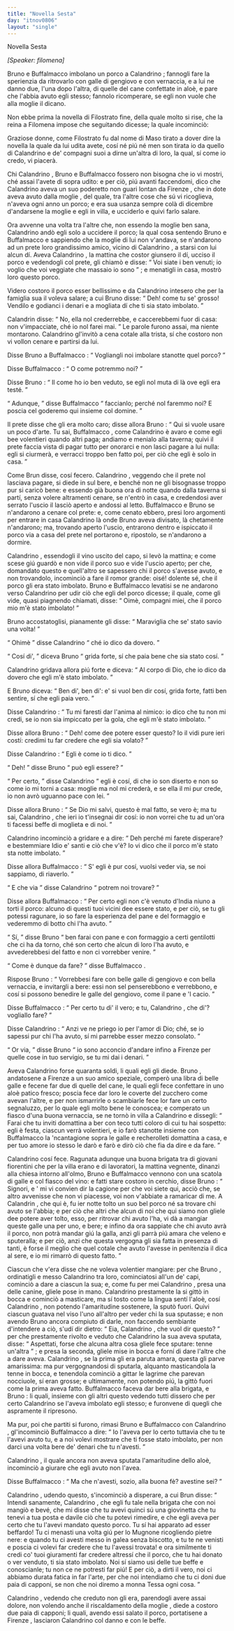 ```yaml
---
title: "Novella Sesta"
day: "itnov0806"
layout: "single"
---
```

<html>
 <head>
 </head>
 <body>
  <div id="nov0806" type="novella" who="filomena">
   <head>
    Novella Sesta
   </head>
   <p>
    <i>
     [Speaker: filomena]
    </i>
   </p>
   <argument>
    <p>
     <milestone id="p08060001"/>
     <name persref="bruno" type="person">
      Bruno
     </name>
     e
     <name persref="buffalmacco" type="person">
      Buffalmacco
     </name>
     imbolano un porco a
     <name persref="calandrino" type="person">
      Calandrino
     </name>
     ; fannogli fare la sperienzia da ritrovarlo con galle di gengiovo e con vernaccia, e a lui ne danno due, l'una dopo l'altra, di quelle del cane confettate in alo&egrave;, e pare che l'abbia avuto egli stesso; fannolo ricomperare, se egli non vuole che alla
     <name persref="tessa" type="person">
      moglie
     </name>
     il dicano.
    </p>
   </argument>
   <div3 type="commentary" who="author">
    <p>
     <milestone id="p08060002"/>
     Non ebbe prima la novella di
     <name persref="filostrato" type="person">
      Filostrato
     </name>
     fine, della quale molto si rise, che
     <name persref="lauretta" type="person">
      la reina
     </name>
     a
     <name persref="filomena" type="person">
      Filomena
     </name>
     impose che seguitando dicesse; la quale incominci&ograve;:
    </p>
   </div3>
   <div3 type="commentary" who="filomena">
    <p>
     <milestone id="p08060003"/>
     Graziose donne, come
     <name persref="filostrato" type="person">
      Filostrato
     </name>
     fu dal nome di
     <name persref="masosaggio" type="person">
      Maso
     </name>
     tirato a dover dire la novella la quale da lui udita avete, cos&iacute; n&eacute; pi&uacute; n&eacute; men son tirata io da quello di
     <name persref="calandrino" type="person">
      Calandrino
     </name>
     e de' compagni suoi a dirne un'altra di loro, la qual, s&iacute; come io credo, vi piacer&agrave;.
    </p>
   </div3>
   <p>
    <milestone id="p08060004"/>
    Chi
    <name persref="calandrino" type="person">
     Calandrino
    </name>
    ,
    <name persref="bruno" type="person">
     Bruno
    </name>
    e
    <name persref="buffalmacco" type="person">
     Buffalmacco
    </name>
    fossero non bisogna che io vi mostri, ch&eacute; assai l'avete di sopra udito: e per ci&ograve;, pi&uacute; avanti faccendomi, dico che
    <name persref="calandrino" type="person">
     Calandrino
    </name>
    aveva un suo poderetto non guari lontan da
    <name placeref="firenze" type="place">
     Firenze
    </name>
    , che in dote aveva avuto dalla
    <name persref="tessa" type="person">
     moglie
    </name>
    , del quale, tra l'altre cose che s&uacute; vi ricoglieva, n'aveva ogni anno un porco; e era sua usanza sempre col&agrave; di dicembre d'andarsene la
    <name persref="tessa" type="person">
     moglie
    </name>
    e egli in villa, e ucciderlo e quivi farlo salare.
   </p>
   <p>
    <milestone id="p08060005"/>
    Ora avvenne una volta tra l'altre che, non essendo la
    <name persref="tessa" type="person">
     moglie
    </name>
    ben sana,
    <name persref="calandrino" type="person">
     Calandrino
    </name>
    and&ograve; egli solo a uccidere il porco; la qual cosa sentendo
    <name persref="bruno" type="person">
     Bruno
    </name>
    e
    <name persref="buffalmacco" type="person">
     Buffalmacco
    </name>
    e sappiendo che la moglie di lui non v'andava, se n'andarono ad un prete loro grandissimo amico, vicino di
    <name persref="calandrino" type="person">
     Calandrino
    </name>
    , a starsi con lui alcun d&iacute;.
    <milestone id="p08060006"/>
    Aveva
    <name persref="calandrino" type="person">
     Calandrino
    </name>
    , la mattina che costor giunsero il d&iacute;, ucciso il porco e vedendogli col prete, gli chiam&ograve; e disse:
    <q direct="unspecified" who="calandrino">
     Voi siate i ben venuti; io voglio che voi veggiate che massaio io sono
    </q>
    ; e menatigli in casa, mostr&ograve; loro questo porco.
   </p>
   <p>
    <milestone id="p08060007"/>
    Videro costoro il porco esser bellissimo e da
    <name persref="calandrino" type="person">
     Calandrino
    </name>
    intesero che per la famiglia sua il voleva salare; a cui
    <name persref="bruno" type="person">
     Bruno
    </name>
    disse:
    <q direct="unspecified" who="bruno">
     Deh! come tu se' grosso! Vendilo e godianci i denari e a mogliata d&iacute; che ti sia stato imbolato.
    </q>
   </p>
   <p>
    <milestone id="p08060008"/>
    <name persref="calandrino" type="person">
     Calandrin
    </name>
    disse:
    <q direct="unspecified" who="calandrino">
     No, ella nol crederrebbe, e caccerebbemi fuor di casa: non v'impacciate, ch&eacute; io nol farei mai.
    </q>
    <!--here there is no numbering in
Branca but a paragraph indentation-->
    Le parole furono assai, ma niente montarono.
    <name persref="calandrino" type="person">
     Calandrino
    </name>
    gl'invit&ograve; a cena cotale alla trista, s&iacute; che costoro non vi vollon cenare e partirsi da lui.
   </p>
   <p>
    <milestone id="p08060009"/>
    Disse
    <name persref="bruno" type="person">
     Bruno
    </name>
    a
    <name persref="buffalmacco" type="person">
     Buffalmacco
    </name>
    :
    <q direct="unspecified" who="bruno">
     Vogliangli noi imbolare stanotte quel porco?
    </q>
   </p>
   <p>
    <milestone id="p08060010"/>
    Disse
    <name persref="buffalmacco" type="person">
     Buffalmacco
    </name>
    :
    <q direct="unspecified" who="buffalmacco">
     O come potremmo noi?
    </q>
   </p>
   <p>
    <milestone id="p08060011"/>
    Disse
    <name persref="bruno" type="person">
     Bruno
    </name>
    :
    <q direct="unspecified" who="bruno">
     Il come ho io ben veduto, se egli nol muta di l&agrave; ove egli era test&eacute;.
    </q>
   </p>
   <p>
    <milestone id="p08060012"/>
    <q direct="unspecified" who="buffalmacco">
     Adunque,
    </q>
    disse
    <name persref="buffalmacco" type="person">
     Buffalmacco
    </name>
    <q direct="unspecified">
     faccianlo; perch&eacute; nol faremmo noi? E poscia cel goderemo qui insieme col domine.
    </q>
   </p>
   <p>
    <milestone id="p08060013"/>
    Il prete disse che gli era molto caro; disse allora
    <name persref="bruno" type="person">
     Bruno
    </name>
    :
    <q direct="unspecified" who="bruno">
     Qui si vuole usare un poco d'arte. Tu sai,
     <name persref="buffalmacco" type="person">
      Buffalmacco
     </name>
     , come
     <name persref="calandrino" type="person">
      Calandrino
     </name>
     &egrave; avaro e come egli bee volentieri quando altri paga; andiamo e menialo alla taverna; quivi il prete faccia vista di pagar tutto per onorarci e non lasci pagare a lui nulla: egli si ciurmer&agrave;, e verracci troppo ben fatto poi, per ci&ograve; che egli &egrave; solo in casa.
    </q>
   </p>
   <p>
    <milestone id="p08060014"/>
    Come
    <name persref="bruno" type="person">
     Brun
    </name>
    disse, cos&iacute; fecero.
    <name persref="calandrino" type="person">
     Calandrino
    </name>
    , veggendo che il prete nol lasciava pagare, si diede in sul bere, e bench&eacute; non ne gli bisognasse troppo pur si caric&ograve; bene: e essendo gi&agrave; buona ora di notte quando dalla taverna si part&iacute;, senza volere altramenti cenare, se n'entr&ograve; in casa, e credendosi aver serrato l'uscio il lasci&ograve; aperto e andossi al letto.
    <milestone id="p08060015"/>
    <name persref="buffalmacco" type="person">
     Buffalmacco
    </name>
    e
    <name persref="bruno" type="person">
     Bruno
    </name>
    se n'andarono a cenare col prete: e, come cenato ebbero, presi loro argomenti per entrare in casa
    <name persref="calandrino" type="person">
     Calandrino
    </name>
    l&agrave; onde
    <name persref="bruno" type="person">
     Bruno
    </name>
    aveva divisato, l&agrave; chetamente n'andarono; ma, trovando aperto l'uscio, entrarono dentro e ispiccato il porco via a casa del prete nel portarono e, ripostolo, se n'andarono a dormire.
   </p>
   <p>
    <milestone id="p08060016"/>
    <name persref="calandrino" type="person">
     Calandrino
    </name>
    , essendogli il vino uscito del capo, si lev&ograve; la mattina; e come scese gi&uacute; guard&ograve; e non vide il porco suo e vide l'uscio aperto; per che, domandato questo e quell'altro se sapessero chi il porco s'avesse avuto, e non trovandolo, incominci&ograve; a fare il romor grande: ois&eacute;! dolente s&eacute;, che il porco gli era stato imbolato.
    <milestone id="p08060017"/>
    <name persref="bruno" type="person">
     Bruno
    </name>
    e
    <name persref="buffalmacco" type="person">
     Buffalmacco
    </name>
    levatisi se ne andarono verso
    <name persref="calandrino" type="person">
     Calandrino
    </name>
    per udir ci&ograve; che egli del porco dicesse; il quale, come gli vide, quasi piagnendo chiamati, disse:
    <q direct="unspecified" who="calandrino">
     Oim&egrave;, compagni miei, che il porco mio m'&egrave; stato imbolato!
    </q>
   </p>
   <p>
    <milestone id="p08060018"/>
    <name persref="bruno" type="person">
     Bruno
    </name>
    accostatoglisi, pianamente gli disse:
    <q direct="unspecified" who="bruno">
     Maraviglia che se' stato savio una volta!
    </q>
   </p>
   <p>
    <milestone id="p08060019"/>
    <q direct="unspecified" who="calandrino">
     Ohim&egrave;
    </q>
    disse
    <name persref="calandrino" type="person">
     Calandrino
    </name>
    <q direct="unspecified">
     ch&eacute; io dico da dovero.
    </q>
   </p>
   <p>
    <milestone id="p08060020"/>
    <q direct="unspecified" who="bruno">
     Cos&iacute; di',
    </q>
    diceva
    <name persref="bruno" type="person">
     Bruno
    </name>
    <q direct="unspecified">
     grida forte, s&iacute; che paia bene che sia stato cos&iacute;.
    </q>
   </p>
   <p>
    <milestone id="p08060021"/>
    <name persref="calandrino" type="person">
     Calandrino
    </name>
    gridava allora pi&uacute; forte e diceva:
    <q direct="unspecified" who="calandrino">
     Al corpo di Dio, che io dico da dovero che egli m'&egrave; stato imbolato.
    </q>
   </p>
   <p>
    <milestone id="p08060022"/>
    E
    <name persref="bruno" type="person">
     Bruno
    </name>
    diceva:
    <q direct="unspecified" who="bruno">
     Ben di', ben di': e' si vuol ben dir cos&iacute;, grida forte, fatti ben sentire, s&iacute; che egli paia vero.
    </q>
   </p>
   <p>
    <milestone id="p08060023"/>
    Disse
    <name persref="calandrino" type="person">
     Calandrino
    </name>
    :
    <q direct="unspecified" who="calandrino">
     Tu mi faresti dar l'anima al nimico: io dico che tu non mi credi, se io non sia impiccato per la gola, che egli m'&egrave; stato imbolato.
    </q>
   </p>
   <p>
    <milestone id="p08060024"/>
    Disse allora
    <name persref="bruno" type="person">
     Bruno
    </name>
    :
    <q direct="unspecified" who="bruno">
     Deh! come dee potere esser questo? Io il vidi pure ieri cost&iacute;: credimi tu far credere che egli sia volato?
    </q>
   </p>
   <p>
    <milestone id="p08060025"/>
    Disse
    <name persref="calandrino" type="person">
     Calandrino
    </name>
    :
    <q direct="unspecified" who="calandrino">
     Egli &egrave; come io ti dico.
    </q>
   </p>
   <p>
    <milestone id="p08060026"/>
    <q direct="unspecified" who="bruno">
     Deh!
    </q>
    disse
    <name persref="bruno" type="person">
     Bruno
    </name>
    <q direct="unspecified">
     pu&ograve; egli essere?
    </q>
   </p>
   <p>
    <milestone id="p08060027"/>
    <q direct="unspecified" who="calandrino">
     Per certo,
    </q>
    disse
    <name persref="calandrino" type="person">
     Calandrino
    </name>
    <q direct="unspecified">
     egli &egrave; cos&iacute;, di che io son diserto e non so come io mi torni a casa:
     <name persref="tessa" type="person">
      moglie
     </name>
     ma nol mi creder&agrave;, e se ella il mi pur crede, io non avr&ograve; uguanno pace con lei.
    </q>
   </p>
   <p>
    <milestone id="p08060028"/>
    Disse allora
    <name persref="bruno" type="person">
     Bruno
    </name>
    :
    <q direct="unspecified" who="bruno">
     Se Dio mi salvi, questo &egrave; mal fatto, se vero &egrave;; ma tu sai,
     <name persref="calandrino" type="person">
      Calandrino
     </name>
     , che ieri io t'insegnai dir cos&iacute;: io non vorrei che tu ad un'ora ti facessi beffe di moglieta e di noi.
    </q>
   </p>
   <p>
    <milestone id="p08060029"/>
    <name persref="calandrino" type="person">
     Calandrino
    </name>
    incominci&ograve; a gridare e a dire:
    <q direct="unspecified" who="calandrino">
     Deh perch&eacute; mi farete disperare? e bestemmiare Idio e' santi e ci&ograve; che v'&egrave;? Io vi dico che il porco m'&egrave; stato sta notte imbolato.
    </q>
   </p>
   <p>
    <milestone id="p08060030"/>
    Disse allora
    <name persref="buffalmacco" type="person">
     Buffalmacco
    </name>
    :
    <q direct="unspecified" who="buffalmacco">
     S' egli &egrave; pur cos&iacute;, vuolsi veder via, se noi sappiamo, di riaverlo.
    </q>
   </p>
   <p>
    <milestone id="p08060031"/>
    <q direct="unspecified" who="calandrino">
     E che via
    </q>
    disse
    <name persref="calandrino" type="person">
     Calandrino
    </name>
    <q direct="unspecified">
     potrem noi trovare?
    </q>
   </p>
   <p>
    <milestone id="p08060032"/>
    Disse allora
    <name persref="buffalmacco" type="person">
     Buffalmacco
    </name>
    :
    <q direct="unspecified" who="buffalmacco">
     Per certo egli non c'&egrave; venuto d'India niuno a torti il porco: alcuno di questi tuoi vicini dee essere stato, e per ci&ograve;, se tu gli potessi ragunare, io so fare la esperienza del pane e del formaggio e vederemmo di botto chi l'ha avuto.
    </q>
   </p>
   <p>
    <milestone id="p08060033"/>
    <q direct="unspecified" who="bruno">
     S&iacute;,
    </q>
    disse
    <name persref="bruno" type="person">
     Bruno
    </name>
    <q direct="unspecified">
     ben farai con pane e con formaggio a certi gentilotti che ci ha da torno, ch&eacute; son certo che alcun di loro l'ha avuto, e avvederebbesi del fatto e non ci vorrebber venire.
    </q>
   </p>
   <p>
    <milestone id="p08060034"/>
    <q direct="unspecified" who="buffalmacco">
     Come &egrave; dunque da fare?
    </q>
    disse
    <name persref="buffalmacco" type="person">
     Buffalmacco
    </name>
    .
   </p>
   <p>
    <milestone id="p08060035"/>
    Rispose
    <name persref="bruno" type="person">
     Bruno
    </name>
    :
    <q direct="unspecified" who="bruno">
     Vorrebbesi fare con belle galle di gengiovo e con bella vernaccia, e invitargli a bere: essi non sel penserebbono e verrebbono, e cos&iacute; si possono benedire le galle del gengiovo, come il pane e 'l cacio.
    </q>
   </p>
   <p>
    <milestone id="p08060036"/>
    Disse
    <name persref="buffalmacco" type="person">
     Buffalmacco
    </name>
    :
    <q direct="unspecified" who="buffalmacco">
     Per certo tu di' il vero; e tu,
     <name persref="calandrino" type="person">
      Calandrino
     </name>
     , che di'? vogliallo fare?
    </q>
   </p>
   <p>
    <milestone id="p08060037"/>
    Disse
    <name persref="calandrino" type="person">
     Calandrino
    </name>
    :
    <q direct="unspecified" who="calandrino">
     Anzi ve ne priego io per l'amor di Dio; ch&eacute;, se io sapessi pur chi l'ha avuto, s&iacute; mi parrebbe esser mezzo consolato.
    </q>
   </p>
   <p>
    <milestone id="p08060038"/>
    <q direct="unspecified" who="bruno">
     Or via,
    </q>
    disse
    <name persref="bruno" type="person">
     Bruno
    </name>
    <q direct="unspecified">
     io sono acconcio d'andare infino a Firenze per quelle cose in tuo servigio, se tu mi dai i denari.
    </q>
   </p>
   <p>
    <milestone id="p08060039"/>
    Aveva
    <name persref="calandrino" type="person">
     Calandrino
    </name>
    forse quaranta soldi, li quali egli gli diede.
    <name persref="bruno" type="person">
     Bruno
    </name>
    , andatosene a
    <name placeref="firenze" type="place">
     Firenze
    </name>
    a un suo amico speziale, comper&ograve; una libra di belle galle e fecene far due di quelle del cane, le quali egli fece confettare in uno alo&egrave; patico fresco; poscia fece dar loro le coverte del zucchero come avevan l'altre, e per non ismarrirle o scambiarle fece lor fare un certo segnaluzzo, per lo quale egli molto bene le conoscea; e comperato un fiasco d'una buona vernaccia, se ne torn&ograve; in villa a
    <name persref="calandrino" type="person">
     Calandrino
    </name>
    e dissegli:
    <milestone id="p08060040"/>
    <q direct="unspecified" who="bruno">
     Farai che tu inviti domattina a ber con teco tutti coloro di cui tu hai sospetto: egli &egrave; festa, ciascun verr&agrave; volentieri, e io far&ograve; stanotte insieme con
     <name persref="buffalmacco" type="person">
      Buffalmacco
     </name>
     la 'ncantagione sopra le galle e recherolleti domattina a casa, e per tuo amore io stesso le dar&ograve; e far&ograve; e dir&ograve; ci&ograve; che fia da dire e da fare.
    </q>
   </p>
   <p>
    <milestone id="p08060041"/>
    <name persref="calandrino" type="person">
     Calandrino
    </name>
    cos&iacute; fece. Ragunata adunque una buona brigata tra di giovani fiorentini che per la villa erano e di lavoratori, la mattina vegnente, dinanzi alla chiesa intorno all'olmo,
    <name persref="bruno" type="person">
     Bruno
    </name>
    e
    <name persref="buffalmacco" type="person">
     Buffalmacco
    </name>
    vennono con una scatola di galle e col fiasco del vino: e fatti stare costoro in cerchio, disse
    <name persref="bruno" type="person">
     Bruno
    </name>
    :
    <milestone id="p08060042"/>
    <q direct="unspecified" who="bruno">
     Signori, e ' mi vi convien dir la cagione per che voi siete qui, acci&ograve; che, se altro avvenisse che non vi piacesse, voi non v'abbiate a ramaricar di me.
     <milestone id="p08060043"/>
     A
     <name persref="calandrino" type="person">
      Calandrin
     </name>
     , che qui &egrave;, fu ier notte tolto un suo bel porco n&eacute; sa trovare chi avuto se l'abbia; e per ci&ograve; che altri che alcun di noi che qui siamo non gliele dee potere aver tolto, esso, per ritrovar chi avuto l'ha, vi d&agrave; a mangiar queste galle una per uno, e bere; e infino da ora sappiate che chi avuto avr&agrave; il porco, non potr&agrave; mandar gi&uacute; la galla, anzi gli parr&agrave; pi&uacute; amara che veleno e sputeralla; e per ci&ograve;, anzi che questa vergogna gli sia fatta in presenza di tanti, &egrave; forse il meglio che quel cotale che avuto l'avesse in penitenzia il dica al sere, e io mi rimarr&ograve; di questo fatto.
    </q>
   </p>
   <p>
    <milestone id="p08060044"/>
    Ciascun che v'era disse che ne voleva volentier mangiare: per che
    <name persref="bruno" type="person">
     Bruno
    </name>
    , ordinatigli e messo
    <name persref="calandrino" type="person">
     Calandrino
    </name>
    tra loro, cominciatosi all'un de' capi, cominci&ograve; a dare a ciascun la sua; e, come fu per mei
    <milestone id="p08060045"/>
    <name persref="calandrino" type="person">
     Calandrino
    </name>
    , presa una delle canine, gliele pose in mano.
    <name persref="calandrino" type="person">
     Calandrino
    </name>
    prestamente la si gitt&ograve; in bocca e cominci&ograve; a masticare, ma s&iacute; tosto come la lingua sent&iacute; l'alo&egrave;, cos&iacute;
    <name persref="calandrino" type="person">
     Calandrino
    </name>
    , non potendo l'amaritudine sostenere, la sput&ograve; fuori.
    <milestone id="p08060046"/>
    Quivi ciascun guatava nel viso l'uno all'altro per veder chi la sua sputasse; e non avendo
    <name persref="bruno" type="person">
     Bruno
    </name>
    ancora compiuto di darle, non faccendo sembiante d'intendere a ci&ograve;, s'ud&iacute; dir dietro:
    <q direct="unspecified" who="bruno">
     Eia,
     <name persref="calandrino" type="person">
      Calandrino
     </name>
     , che vuol dir questo?
    </q>
    per che prestamente rivolto e veduto che
    <name persref="calandrino" type="person">
     Calandrino
    </name>
    la sua aveva sputata, disse:
    <milestone id="p08060047"/>
    <q direct="unspecified" who="bruno">
     Aspettati, forse che alcuna altra cosa gliele fece sputare: tenne un'altra
    </q>
    ; e presa la seconda, gliele mise in bocca e forn&iacute; di dare l'altre che a dare aveva.
    <milestone id="p08060048"/>
    <name persref="calandrino" type="person">
     Calandrino
    </name>
    , se la prima gli era paruta amara, questa gli parve amarissima: ma pur vergognandosi di sputarla, alquanto masticandola la tenne in bocca, e tenendola cominci&ograve; a gittar le lagrime che parevan nocciuole, s&iacute; eran grosse; e ultimamente, non potendo pi&uacute;, la gitt&ograve; fuori come la prima aveva fatto.
    <milestone id="p08060049"/>
    <name persref="buffalmacco" type="person">
     Buffalmacco
    </name>
    faceva dar bere alla brigata, e
    <name persref="bruno" type="person">
     Bruno
    </name>
    : li quali, insieme con gli altri questo vedendo tutti dissero che per certo
    <name persref="calandrino" type="person">
     Calandrino
    </name>
    se l'aveva imbolato egli stesso; e furonvene di quegli che aspramente il ripresono.
   </p>
   <p>
    <milestone id="p08060050"/>
    Ma pur, poi che partiti si furono, rimasi
    <name persref="bruno" type="person">
     Bruno
    </name>
    e
    <name persref="buffalmacco" type="person">
     Buffalmacco
    </name>
    con
    <name persref="calandrino" type="person">
     Calandrino
    </name>
    , gl'incominci&ograve;
    <name persref="buffalmacco" type="person">
     Buffalmacco
    </name>
    a dire:
    <q direct="unspecified" who="buffalmacco">
     Io l'aveva per lo certo tuttavia che tu te l'avevi avuto tu, e a noi volevi mostrare che ti fosse stato imbolato, per non darci una volta bere de' denari che tu n'avesti.
    </q>
   </p>
   <p>
    <milestone id="p08060051"/>
    <name persref="calandrino" type="person">
     Calandrino
    </name>
    , il quale ancora non aveva sputata l'amaritudine dello alo&egrave;, incominci&ograve; a giurare che egli avuto non l'avea.
   </p>
   <p>
    <milestone id="p08060052"/>
    Disse
    <name persref="buffalmacco" type="person">
     Buffalmacco
    </name>
    :
    <q direct="unspecified" who="buffalmacco">
     Ma che n'avesti, sozio, alla buona f&egrave;? avestine sei?
    </q>
   </p>
   <p>
    <milestone id="p08060053"/>
    <name persref="calandrino" type="person">
     Calandrino
    </name>
    , udendo questo, s'incominci&ograve; a disperare, a cui
    <name persref="bruno" type="person">
     Brun
    </name>
    disse:
    <q direct="unspecified" who="bruno">
     Intendi sanamente,
     <name persref="calandrino" type="person">
      Calandrino
     </name>
     , che egli fu tale nella brigata che con noi mangi&ograve; e bev&eacute;, che mi disse che tu avevi quinci s&uacute; una giovinetta che tu tenevi a tua posta e davile ci&ograve; che tu potevi rimedire, e che egli aveva per certo che tu l'avevi mandato questo porco. Tu s&iacute; hai apparato ad esser beffardo!
     <milestone id="p08060054"/>
     Tu ci menasti una volta gi&uacute; per lo
     <name placeref="mugnone" type="place">
      Mugnone
     </name>
     ricogliendo pietre nere: e quando tu ci avesti messo in galea senza biscotto, e tu te ne venisti e poscia ci volevi far credere che tu l'avessi trovata! e ora similmente ti credi co' tuoi giuramenti far credere altress&iacute; che il porco, che tu hai donato o ver venduto, ti sia stato imbolato.
     <milestone id="p08060055"/>
     Noi s&iacute; siamo usi delle tue beffe e conoscianle; tu non ce ne potresti far pi&uacute;! E per ci&ograve;, a dirti il vero, noi ci abbiamo durata fatica in far l'arte, per che noi intendiamo che tu ci doni due paia di capponi, se non che noi diremo a
     <name persref="tessa" type="person">
      monna Tessa
     </name>
     ogni cosa.
    </q>
   </p>
   <p>
    <milestone id="p08060056"/>
    <name persref="calandrino" type="person">
     Calandrino
    </name>
    , vedendo che creduto non gli era, parendogli avere assai dolore, non volendo anche il riscaldamento della
    <name persref="tessa" type="person">
     moglie
    </name>
    , diede a costoro due paia di capponi; li quali, avendo essi salato il porco, portatisene a
    <name placeref="firenze" type="place">
     Firenze
    </name>
    , lasciaron
    <name persref="calandrino" type="person">
     Calandrino
    </name>
    col danno e con le beffe.
   </p>
  </div>
 </body>
</html>